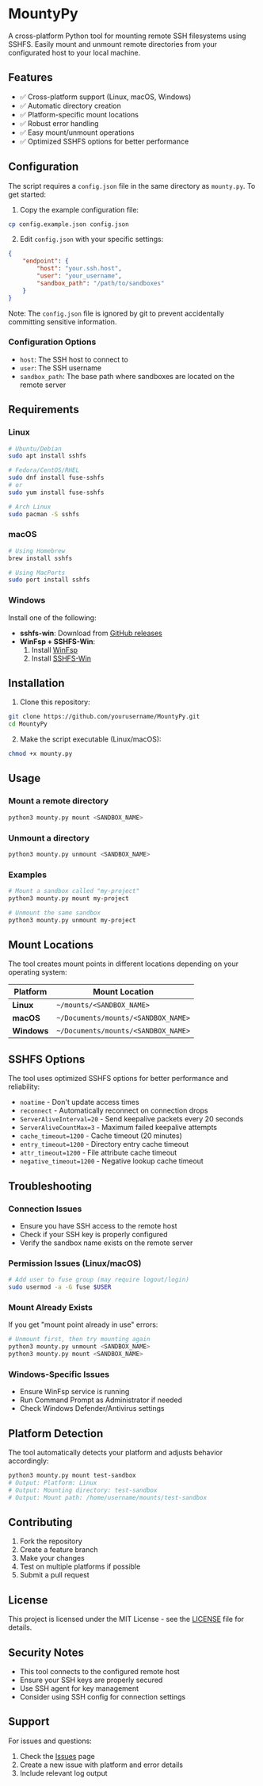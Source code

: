 # MountyPy

A cross-platform Python tool for mounting remote SSH filesystems using SSHFS. Easily mount and unmount remote directories from your configurated host to your local machine.

## Features

- ✅ Cross-platform support (Linux, macOS, Windows)
- ✅ Automatic directory creation
- ✅ Platform-specific mount locations
- ✅ Robust error handling
- ✅ Easy mount/unmount operations
- ✅ Optimized SSHFS options for better performance

## Configuration

The script requires a `config.json` file in the same directory as `mounty.py`. To get started:

1. Copy the example configuration file:
```bash
cp config.example.json config.json
```

2. Edit `config.json` with your specific settings:
```json
{
    "endpoint": {
        "host": "your.ssh.host",
        "user": "your_username",
        "sandbox_path": "/path/to/sandboxes"
    }
}
```

Note: The `config.json` file is ignored by git to prevent accidentally committing sensitive information.

### Configuration Options

- `host`: The SSH host to connect to
- `user`: The SSH username
- `sandbox_path`: The base path where sandboxes are located on the remote server

## Requirements

### Linux
```bash
# Ubuntu/Debian
sudo apt install sshfs

# Fedora/CentOS/RHEL
sudo dnf install fuse-sshfs
# or
sudo yum install fuse-sshfs

# Arch Linux
sudo pacman -S sshfs
```

### macOS
```bash
# Using Homebrew
brew install sshfs

# Using MacPorts
sudo port install sshfs
```

### Windows
Install one of the following:
- **sshfs-win**: Download from [GitHub releases](https://github.com/winfsp/sshfs-win/releases)
- **WinFsp + SSHFS-Win**: 
  1. Install [WinFsp](https://winfsp.dev/rel/)
  2. Install [SSHFS-Win](https://github.com/winfsp/sshfs-win/releases)

## Installation

1. Clone this repository:
```bash
git clone https://github.com/yourusername/MountyPy.git
cd MountyPy
```

2. Make the script executable (Linux/macOS):
```bash
chmod +x mounty.py
```

## Usage

### Mount a remote directory
```bash
python3 mounty.py mount <SANDBOX_NAME>
```

### Unmount a directory
```bash
python3 mounty.py unmount <SANDBOX_NAME>
```

### Examples
```bash
# Mount a sandbox called "my-project"
python3 mounty.py mount my-project

# Unmount the same sandbox
python3 mounty.py unmount my-project
```

## Mount Locations

The tool creates mount points in different locations depending on your operating system:

| Platform | Mount Location |
|----------|----------------|
| **Linux** | `~/mounts/<SANDBOX_NAME>` |
| **macOS** | `~/Documents/mounts/<SANDBOX_NAME>` |
| **Windows** | `~/Documents/mounts/<SANDBOX_NAME>` |

## SSHFS Options

The tool uses optimized SSHFS options for better performance and reliability:

- `noatime` - Don't update access times
- `reconnect` - Automatically reconnect on connection drops
- `ServerAliveInterval=20` - Send keepalive packets every 20 seconds
- `ServerAliveCountMax=3` - Maximum failed keepalive attempts
- `cache_timeout=1200` - Cache timeout (20 minutes)
- `entry_timeout=1200` - Directory entry cache timeout
- `attr_timeout=1200` - File attribute cache timeout
- `negative_timeout=1200` - Negative lookup cache timeout

## Troubleshooting

### Connection Issues
- Ensure you have SSH access to the remote host
- Check if your SSH key is properly configured
- Verify the sandbox name exists on the remote server

### Permission Issues (Linux/macOS)
```bash
# Add user to fuse group (may require logout/login)
sudo usermod -a -G fuse $USER
```

### Mount Already Exists
If you get "mount point already in use" errors:
```bash
# Unmount first, then try mounting again
python3 mounty.py unmount <SANDBOX_NAME>
python3 mounty.py mount <SANDBOX_NAME>
```

### Windows-Specific Issues
- Ensure WinFsp service is running
- Run Command Prompt as Administrator if needed
- Check Windows Defender/Antivirus settings

## Platform Detection

The tool automatically detects your platform and adjusts behavior accordingly:

```bash
python3 mounty.py mount test-sandbox
# Output: Platform: Linux
# Output: Mounting directory: test-sandbox
# Output: Mount path: /home/username/mounts/test-sandbox
```

## Contributing

1. Fork the repository
2. Create a feature branch
3. Make your changes
4. Test on multiple platforms if possible
5. Submit a pull request

## License

This project is licensed under the MIT License - see the [LICENSE](LICENSE) file for details.

## Security Notes

- This tool connects to the configured remote host
- Ensure your SSH keys are properly secured
- Use SSH agent for key management
- Consider using SSH config for connection settings

## Support

For issues and questions:
1. Check the [Issues](https://github.com/yourusername/MountyPy/issues) page
2. Create a new issue with platform and error details
3. Include relevant log output 
